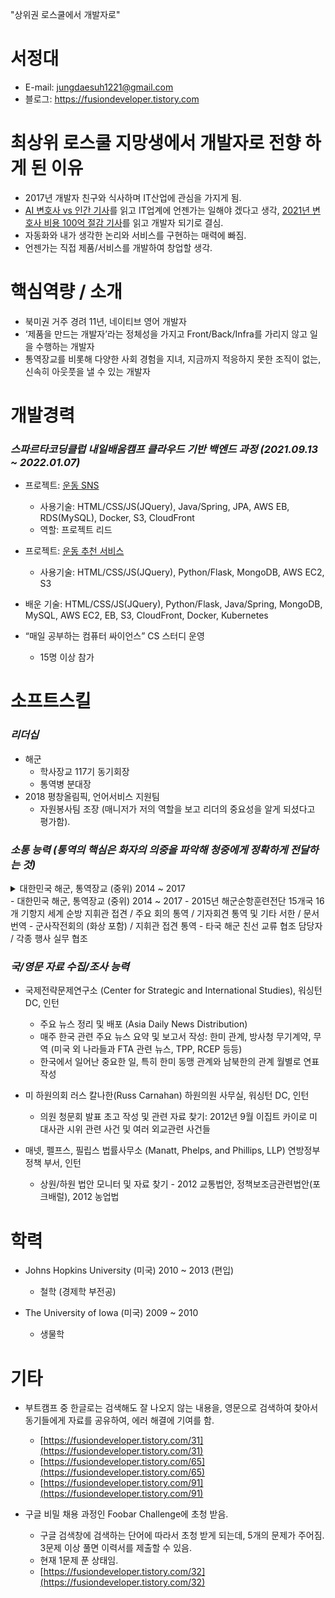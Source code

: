 "상위권 로스쿨에서 개발자로"

# 서정대
- E-mail: jungdaesuh1221@gmail.com
- 블로그: https://fusiondeveloper.tistory.com

# 최상위 로스쿨 지망생에서 개발자로 전향 하게 된 이유
- 2017년 개발자 친구와 식사하며 IT산업에 관심을 가지게 됨.
- [AI 변호사 vs 인간 기사](http://www.lec.co.kr/news/articleView.html?idxno=712459)를 읽고 IT업계에 언젠가는 일해야 겠다고 생각, [2021년 변호사 비용 100억 절감 기사](https://www.bloomberg.com/news/articles/2021-10-22/morgan-stanley-s-robot-libor-lawyers-saved-50-000-hours-of-work)를 읽고 개발자 되기로 결심.
- 자동화와 내가 생각한 논리와 서비스를 구현하는 매력에 빠짐. 
- 언젠가는 직접 제품/서비스를 개발하여 창업할 생각. 

# 핵심역량 / 소개
- 북미권 거주 경려 11년, 네이티브 영어 개발자
- ‘제품을 만드는 개발자’라는 정체성을 가지고 Front/Back/Infra를 가리지 않고 일을 수행하는 개발자
- 통역장교를 비롯해 다양한 사회 경험을 지녀, 지금까지 적응하지 못한 조직이 없는, 신속히 아웃풋을 낼 수 있는 개발자

# 개발경력

### *스파르타코딩클럽 내일배움캠프 클라우드 기반 백엔드 과정 (2021.09.13 ~ 2022.01.07)*
- 프로젝트: [운동 SNS](https://github.com/heart-muscle/heart-muscle-backend)
  - 사용기술: HTML/CSS/JS(JQuery), Java/Spring, JPA, AWS EB, RDS(MySQL), Docker, S3, CloudFront
  - 역할: 프로젝트 리드

- 프로젝트: [운동 추천 서비스](https://github.com/heart-muscle/heart-muscle-flask)
  - 사용기술: HTML/CSS/JS(JQuery), Python/Flask, MongoDB, AWS EC2, S3

- 배운 기술: HTML/CSS/JS(JQuery), Python/Flask, Java/Spring, MongoDB, MySQL, AWS EC2, EB, S3, CloudFront, Docker, Kubernetes

- “매일 공부하는 컴퓨터 싸이언스” CS 스터디 운영
    - 15명 이상 참가




# 소프트스킬
### *리더십*
- 해군
  - 학사장교 117기 동기회장
  - 통역병 분대장
- 2018 평창올림픽, 언어서비스 지원팀
  - 자원봉사팀 조장 (매니저가 저의 역할을 보고 리더의 중요성을 알게 되셨다고 평가함). 



### *소통 능력 (통역의 핵심은 화자의 의중을 파악해 청중에게 정확하게 전달하는 것)*
<details>
## <summary>대한민국 해군, 통역장교 (중위) 2014 ~ 2017</summary>
  - 2015년 해군순항훈련전단 15개국 16개 기항지 세계 순방 지휘관 접견 / 주요 회의 통역 / 기자회견 통역 및 기타 서한 / 문서 번역
  - 군사작전회의 (화상 포함) / 지휘관 접견 통역
  - 타국 해군 친선 교류 협조 담당자 / 각종 행사 실무 협조
  ## Heading
  1. A numbered
  2. list
     * With some
     * Sub bullets
</details>
- 대한민국 해군, 통역장교 (중위) 2014 ~ 2017
  - 2015년 해군순항훈련전단 15개국 16개 기항지 세계 순방 지휘관 접견 / 주요 회의 통역 / 기자회견 통역 및 기타 서한 / 문서 번역
  - 군사작전회의 (화상 포함) / 지휘관 접견 통역
  - 타국 해군 친선 교류 협조 담당자 / 각종 행사 실무 협조



### *국/영문 자료 수집/조사 능력*
- 국제전략문제연구소 (Center for Strategic and International Studies), 워싱턴 DC, 인턴
  - 주요 뉴스 정리 및 배포 (Asia Daily News Distribution)
  - 매주 한국 관련 주요 뉴스 요약 및 보고서 작성: 한미 관계, 방사청 무기계약, 무역 (미국 외 나라들과 FTA 관련 뉴스, TPP, RCEP 등등)
  - 한국에서 일어난 중요한 일, 특히 한미 동맹 관계와 남북한의 관계 월별로 연표 작성


- 미 하원의회 러스 칼나한(Russ Carnahan) 하원의원 사무실, 워싱턴 DC, 인턴
  - 의원 청문회 발표 초고 작성 및 관련 자료 찾기: 2012년 9월 이집트 카이로 미 대사관 시위 관련 사건 및 여러 외교관련 사건들


- 매넷, 펠프스, 필립스 법률사무소 (Manatt, Phelps, and Phillips, LLP) 연방정부정책 부서, 인턴
  - 상원/하원 법안 모니터 및 자료 찾기 - 2012 교통법안, 정책보조금관련법안(포크배럴), 2012 농업법




# 학력
- Johns Hopkins University (미국) 2010 ~ 2013 (편입)
  - 철학 (경제학 부전공)

- The University of Iowa (미국) 2009 ~ 2010
  - 생물학



# 기타
- 부트캠프 중 한글로는 검색해도 잘 나오지 않는 내용을, 영문으로 검색하여 찾아서 동기들에게 자료를 공유하여, 에러 해결에 기여를 함.
  - [https://fusiondeveloper.tistory.com/31](https://fusiondeveloper.tistory.com/31)
  - [https://fusiondeveloper.tistory.com/65](https://fusiondeveloper.tistory.com/65)
  - [https://fusiondeveloper.tistory.com/91](https://fusiondeveloper.tistory.com/91)
 
- 구글 비밀 채용 과정인 Foobar Challenge에 초청 받음.
  - 구글 검색창에 검색하는 단어에 따라서 초청 받게 되는데, 5개의 문제가 주어짐. 3문제 이상 풀면 이력서를 제출할 수 있음.
  - 현재 1문제 푼 상태임.
  - [https://fusiondeveloper.tistory.com/32](https://fusiondeveloper.tistory.com/32)


